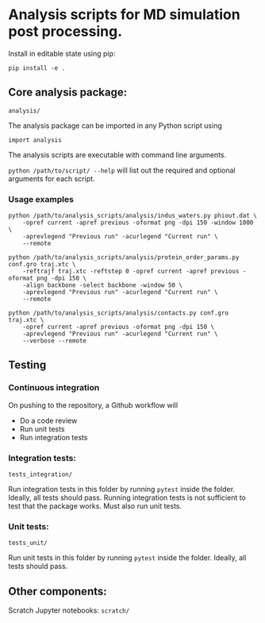 # Analysis scripts for MD simulation post processing.

Install in editable state using pip:

`pip install -e .`

## Core analysis package:
`analysis/`

The analysis package can be imported in any Python script using

`import analysis`

The analysis scripts are executable with command line arguments.

`python /path/to/script/ --help`
will list out the required and optional arguments for each script.

### Usage examples

```
python /path/to/analysis_scripts/analysis/indus_waters.py phiout.dat \
    -opref current -apref previous -oformat png -dpi 150 -window 1000 \
    -aprevlegend "Previous run" -acurlegend "Current run" \
    --remote
```

```
python /path/to/analysis_scripts/analysis/protein_order_params.py conf.gro traj.xtc \
    -reftrajf traj.xtc -reftstep 0 -opref current -apref previous -oformat png -dpi 150 \
    -align backbone -select backbone -window 50 \
    -aprevlegend "Previous run" -acurlegend "Current run" \
    --remote
```

```
python /path/to/analysis_scripts/analysis/contacts.py conf.gro traj.xtc \
    -opref current -apref previous -oformat png -dpi 150 \
    -aprevlegend "Previous run" -acurlegend "Current run" \
    --verbose --remote
```

## Testing

### Continuous integration
On pushing to the repository, a Github workflow will 
- Do a code review
- Run unit tests
- Run integration tests

### Integration tests:
`tests_integration/`

Run integration tests in this folder by running
`pytest`
inside the folder. Ideally, all tests should pass.
Running integration tests is not sufficient to test that the package works.
Must also run unit tests.

### Unit tests:
`tests_unit/`

Run unit tests in this folder by running
`pytest`
inside the folder. Ideally, all tests should pass.

## Other components:
Scratch Jupyter notebooks:
`scratch/`
